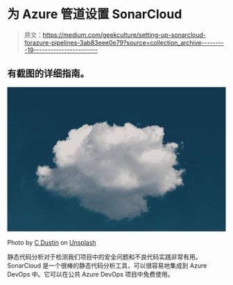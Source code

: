 # 为 Azure 管道设置 SonarCloud

> 原文：<https://medium.com/geekculture/setting-up-sonarcloud-forazure-pipelines-3ab83eee0e79?source=collection_archive---------19----------------------->

## 有截图的详细指南。

![](img/c53f903380afa6aa112e47d9b3befd42.png)

Photo by [C Dustin](https://unsplash.com/@dianamia?utm_source=medium&utm_medium=referral) on [Unsplash](https://unsplash.com?utm_source=medium&utm_medium=referral)

静态代码分析对于检测我们项目中的安全问题和不良代码实践非常有用。SonarCloud 是一个很棒的静态代码分析工具，可以很容易地集成到 Azure DevOps 中。它可以在公共 Azure DevOps 项目中免费使用。